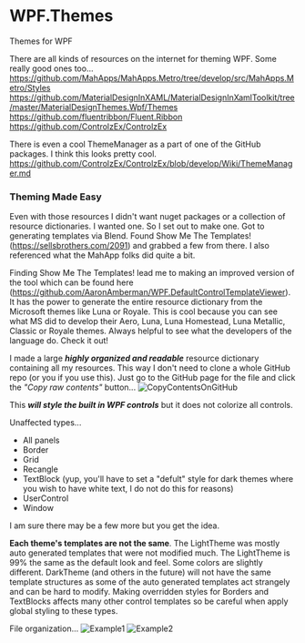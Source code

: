 # WPF.Themes
Themes for WPF

There are all kinds of resources on the internet for theming WPF. Some really good ones too...
https://github.com/MahApps/MahApps.Metro/tree/develop/src/MahApps.Metro/Styles
https://github.com/MaterialDesignInXAML/MaterialDesignInXamlToolkit/tree/master/MaterialDesignThemes.Wpf/Themes
https://github.com/fluentribbon/Fluent.Ribbon
https://github.com/ControlzEx/ControlzEx

There is even a cool ThemeManager as a part of one of the GitHub packages. I think this looks pretty cool. 
https://github.com/ControlzEx/ControlzEx/blob/develop/Wiki/ThemeManager.md

### Theming Made Easy
Even with those resources I didn't want nuget packages or a collection of resource dictionaries. I wanted one. So I set out to make one. Got to generating templates via Blend. Found Show Me The Templates! (https://sellsbrothers.com/2091) and grabbed a few from there. I also referenced what the MahApp folks did quite a bit.

Finding Show Me The Templates! lead me to making an improved version of the tool which can be found here (https://github.com/AaronAmberman/WPF.DefaultControlTemplateViewer). It has the power to generate the entire resource dictionary from the Microsoft themes like Luna or Royale. This is cool because you can see what MS did to develop their Aero, Luna, Luna Homestead, Luna Metallic, Classic or Royale themes. Always helpful to see what the developers of the language do. Check it out!

I made a large ***highly organized and readable*** resource dictionary containing all my resources. This way I don't need to clone a whole GitHub repo (or you if you use this). Just go to the GitHub page for the file and click the *"Copy raw contents"* button...
![CopyContentsOnGitHub](https://user-images.githubusercontent.com/23512394/153728498-1586d61a-5c7d-4ccb-9c53-cab629302c48.png)

This ***will style the built in WPF controls*** but it does not colorize all controls.

Unaffected types...
 - All panels
 - Border
 - Grid
 - Recangle
 - TextBlock (yup, you'll have to set a "defult" style for dark themes where you wish to have white text, I do not do this for reasons)
 - UserControl
 - Window
 
I am sure there may be a few more but you get the idea.

**Each theme's templates are not the same**. The LightTheme was mostly auto generated templates that were not modified much. The LightTheme is 99% the same as the default look and feel. Some colors are slightly different.  DarkTheme (and others in the future) will not have the same template structures as some of the auto generated templates act strangely and can be hard to modify. Making overridden styles for Borders and TextBlocks affects many other control templates so be careful when apply global styling to these types.

File organization...
![Example1](https://user-images.githubusercontent.com/23512394/153728514-e8503a63-710c-4d7a-918c-edd0a01decf0.png)
![Example2](https://user-images.githubusercontent.com/23512394/153728788-4c71a2af-a860-4ccc-b2e1-63ebdfda5811.png)

